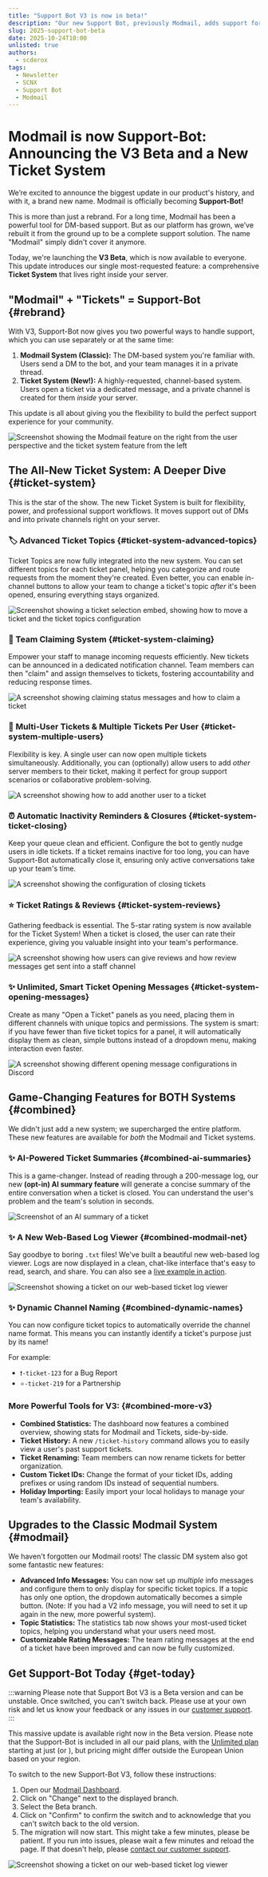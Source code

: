 ```yaml
---
title: "Support Bot V3 is now in beta!"
description: "Our new Support Bot, previously Modmail, adds support for a ticket system, AI summaries, better logs and much more. And the best news: You can try it yourself in the beta version."
slug: 2025-support-bot-beta
date: 2025-10-24T10:00
unlisted: true
authors:
  - scderox
tags:
  - Newsletter
  - SCNX
  - Support Bot
  - Modmail
---
```


# Modmail is now Support-Bot: Announcing the V3 Beta and a New Ticket System

We’re excited to announce the biggest update in our product's history, and with it, a brand new name. Modmail is
officially becoming **Support-Bot!**

This is more than just a rebrand. For a long time, Modmail has been a powerful tool for DM-based support. But as our
platform has grown, we’ve rebuilt it from the ground up to be a complete support solution. The name "Modmail" simply
didn't cover it anymore.

Today, we're launching the **V3 Beta**, which is now available to everyone. This update introduces our single
most-requested feature: a comprehensive **Ticket System** that lives right inside your server.

<!-- truncate -->

## "Modmail" + "Tickets" = Support-Bot {#rebrand}

With V3, Support-Bot now gives you two powerful ways to handle support, which you can use separately or at the same
time:

1. **Modmail System (Classic):** The DM-based system you're familiar with. Users send a DM to the bot, and your team
   manages it in a private thread.
2. **Ticket System (New!):** A highly-requested, channel-based system. Users open a ticket via a dedicated message, and
   a private channel is created for them *inside* your server.

This update is all about giving you the flexibility to build the perfect support experience for your community.

![Screenshot showing the Modmail feature on the right from the user perspective and the ticket system feature from the left](@site/blog/assets/support-bot-beta/en/1.png)

## The All-New Ticket System: A Deeper Dive {#ticket-system}

This is the star of the show. The new Ticket System is built for flexibility, power, and professional support workflows.
It moves support out of DMs and into private channels right on your server.

### 🏷️ Advanced Ticket Topics {#ticket-system-advanced-topics}

Ticket Topics are now fully integrated into the new system. You can set different topics for each ticket panel, helping
you categorize and route requests from the moment they're created. Even better, you can enable in-channel buttons to
allow your team to change a ticket's topic *after* it's been opened, ensuring everything stays organized.

![Screenshot showing a ticket selection embed, showing how to move a ticket and the ticket topics configuration](@site/blog/assets/support-bot-beta/en/2.png)

### 🙋 Team Claiming System {#ticket-system-claiming}

Empower your staff to manage incoming requests efficiently. New tickets can be announced in a dedicated notification
channel. Team members can then "claim" and assign themselves to tickets, fostering accountability and reducing response
times.

![A screenshot showing claiming status messages and how to claim a ticket](@site/blog/assets/support-bot-beta/en/claiming.png)

### 👥 Multi-User Tickets & Multiple Tickets Per User {#ticket-system-multiple-users}

Flexibility is key. A single user can now open multiple tickets simultaneously. Additionally, you can (optionally) allow
users to add *other* server members to their ticket, making it perfect for group support scenarios or collaborative
problem-solving.

![A screenshot showing how to add another user to a ticket](@site/blog/assets/support-bot-beta/en/multi-users.png)

### ⏰ Automatic Inactivity Reminders & Closures {#ticket-system-ticket-closing}

Keep your queue clean and efficient. Configure the bot to gently nudge users in idle tickets. If a ticket remains
inactive for too long, you can have Support-Bot automatically close it, ensuring only active conversations take up your
team's time.

![A screenshot showing the configuration of closing tickets](@site/blog/assets/support-bot-beta/en/autoclose.png)

### ⭐ Ticket Ratings & Reviews {#ticket-system-reviews}

Gathering feedback is essential. The 5-star rating system is now available for the Ticket System! When a ticket is
closed, the user can rate their experience, giving you valuable insight into your team's performance.

![A screenshot showing how users can give reviews and how review messages get sent into a staff channel](@site/blog/assets/support-bot-beta/en/reviews.png)

### ✨ Unlimited, Smart Ticket Opening Messages {#ticket-system-opening-messages}

Create as many "Open a Ticket" panels as you need, placing them in different channels with unique topics and
permissions. The system is smart: if you have fewer than five ticket topics for a panel, it will automatically display
them as clean, simple buttons instead of a dropdown menu, making interaction even faster.

![A screenshot showing different opening message configurations in Discord](@site/blog/assets/support-bot-beta/en/open-message.png)

## Game-Changing Features for BOTH Systems {#combined}

We didn't just add a new system; we supercharged the entire platform. These new features are available for *both* the
Modmail and Ticket systems.

### ✨ AI-Powered Ticket Summaries {#combined-ai-summaries}

This is a game-changer. Instead of reading through a 200-message log, our new **(opt-in) AI summary feature** will
generate a concise summary of the entire conversation when a ticket is closed. You can understand the user's problem and
the team's solution in seconds.

![Screenshot of an AI summary of a ticket](@site/blog/assets/support-bot-beta/en/ai-summary.png)

### ✨ A New Web-Based Log Viewer {#combined-modmail-net}

Say goodbye to boring `.txt` files! We've built a beautiful new web-based log viewer. Logs are now displayed in a clean,
chat-like interface that's easy to read, search, and share. You can also see
a [live example in action](https://logs.modmail.net/logs/session/019a1d38-a88e-7462-97a3-1a5ceca7fabe#c34b0c34cf26a5c569da6089fe9aa40513ec7882436849e060cd523f6647030f).

![Screenshot showing a ticket on our web-based ticket log viewer](@site/blog/assets/support-bot-beta/en/modmail-net.png)

### ✨ Dynamic Channel Naming {#combined-dynamic-names}

You can now configure ticket topics to automatically override the channel name format. This means you can instantly
identify a ticket's purpose just by its name!

For example:

* `❗-ticket-123` for a Bug Report
* `⭐-ticket-219` for a Partnership

### More Powerful Tools for V3: {#combined-more-v3}

* **Combined Statistics:** The dashboard now features a combined overview, showing stats for Modmail and Tickets,
  side-by-side.
* **Ticket History:** A new `/ticket-history` command allows you to easily view a user's past support tickets.
* **Ticket Renaming:** Team members can now rename tickets for better organization.
* **Custom Ticket IDs:** Change the format of your ticket IDs, adding prefixes or using random IDs instead of sequential
  numbers.
* **Holiday Importing:** Easily import your local holidays to manage your team's availability.

## Upgrades to the Classic Modmail System {#modmail}

We haven't forgotten our Modmail roots! The classic DM system also got some fantastic new features:

* **Advanced Info Messages:** You can now set up *multiple* info messages and configure them to only display for
  specific ticket topics. If a topic has only one option, the dropdown automatically becomes a simple button. (Note: If
  you had a V2 info message, you will need to set it up again in the new, more powerful system).
* **Topic Statistics:** The statistics tab now shows your most-used ticket topics, helping you understand what your
  users need most.
* **Customizable Rating Messages:** The team rating messages at the end of a ticket have been improved and can now be
  fully customized.

## Get Support-Bot Today {#get-today}

:::warning
Please note that Support Bot V3 is a Beta version and can be unstable. Once switched, you can't switch back. Please use
at your own risk and let us know your
feedback or any issues in our [customer support](https://scnx.app/help).
:::

This massive update is available right now in the Beta version. Please note that the Support-Bot is included in all our
paid plans, with the [Unlimited plan](/docs/scnx/guilds/plans)
starting at just <PlanPrice plan="UNLIMITED" type="MONTHLY" /> (or <PlanPrice plan="UNLIMITED" type="YEARLY" />), but
pricing might differ outside the European Union based on your region.

To switch to the new Support-Bot V3, follow these instructions:

1. Open our [Modmail Dashboard](https://scnx.app/glink?page=support-system/manage).
2. Click on "Change" next to the displayed branch.
3. Select the Beta branch.
4. Click on "Confirm" to confirm the switch and to acknowledge that you can't switch back to the old version.
5. The migration will now start. This might take a few minutes, please be patient. If you run into issues, please wait a few minutes and reload the page. If that doesn't help, please [contact our customer support](https://scnx.app/help).

![Screenshot showing a ticket on our web-based ticket log viewer](@site/blog/assets/support-bot-beta/en/switch-beta.png)